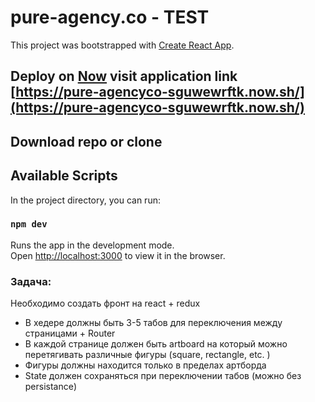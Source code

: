 # pure-agency.co - TEST

This project was bootstrapped with [Create React App](https://github.com/facebook/create-react-app).

## Deploy on [Now](https://zeit.co/now) visit application link [https://pure-agencyco-sguwewrftk.now.sh/](https://pure-agencyco-sguwewrftk.now.sh/)

## Download repo or clone

## Available Scripts

In the project directory, you can run:

### `npm dev`

Runs the app in the development mode.<br>
Open [http://localhost:3000](http://localhost:3000) to view it in the browser.


### Задача: 
Необходимо создать фронт на react + redux
 - В хедере должны быть 3-5 табов для переключения между страницами + Router
 - В каждой странице должен быть artboard на который можно перетягивать различные фигуры (square, rectangle, etc. )
 - Фигуры должны находится только в пределах артборда
 - State должен сохраняться при переключении табов (можно без persistance)